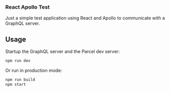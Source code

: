 ### React Apollo Test

Just a simple test application using React and Apollo to communicate with a GraphQL server.

## Usage

Startup the GraphQL server and the Parcel dev server:
```sh
npm run dev
```

Or run in production mode:
```sh
npm run build
npm start
```